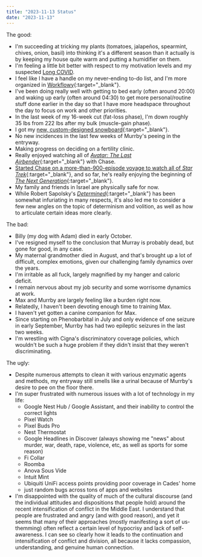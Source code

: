 ```yaml
---
title: "2023-11-13 Status"
date: "2023-11-13"
---
```


The good:
* I'm succeeding at tricking my plants (tomatoes, jalapeños, spearmint, chives, onion, basil) into thinking it's a different season than it actually is by keeping my house quite warm and putting a humidifier on them.
* I'm feeling a little bit better with respect to my motivation levels and my suspected [Long COVID](https://www.arthurzey.com/blog/2023-08-17/long-covid-funk/#2023-10-31-update).
* I feel like I have a handle on my never-ending to-do list, and I'm more organized in [Workflowy](https://workflowy.com/invite/880a248a.lnx){:target="&lowbar;blank"}.
* I've been doing really well with getting to bed early (often around 20:00) and waking up early (often around 04:30) to get more personal/routine stuff done earlier in the day so that I have more headspace throughout the day to focus on work and other priorities.
* In the last week of my 16-week cut (fat-loss phase), I'm down roughly 35 lbs from 222 lbs after my bulk (muscle-gain phase).
* I got my [new, custom-designed snowboard](https://www.facebook.com/ArthurZey/posts/pfbid0GkFRx8MemSLhu4wAnMZ851Cy9P8M77Mn3bg4de1vgzsUhruXF2rqTu7BfAqEsZTAl){:target="&lowbar;blank"}.
* No new incidences in the last few weeks of Murrby's peeing in the entryway.
* Making progress on deciding on a fertility clinic.
* Really enjoyed watching all of [_Avatar: The Last Airbender_](https://trakt.tv/shows/avatar-the-last-airbender){:target="&lowbar;blank"} with Chase.
* [Started Chase on a more-than-900-episode voyage to watch all of _Star Trek_](https://www.facebook.com/ArthurZey/posts/pfbid0L75fkA5nf4stnLqHzEvj5C1QBxoUBwAaWUPBDagFkNdHJqG9gyg5uqZgyBKox4stl){:target="&lowbar;blank"}, and so far, he's really enjoying the beginning of [_The Next Generation_](https://trakt.tv/shows/star-trek-the-next-generation){:target="&lowbar;blank"}.
* My family and friends in Israel are physically safe for now.
* While Robert Sapolsky's [_Determined_](https://www.goodreads.com/book/show/83817782-determined){:target="&lowbar;blank"} has been somewhat infuriating in many respects, it's also led me to consider a few new angles on the topic of determinism and volition, as well as how to articulate certain ideas more clearly.

The bad:
* Billy (my dog with Adam) died in early October.
* I've resigned myself to the conclusion that Murray is probably dead, but gone for good, in any case.
* My maternal grandmother died in August, and that's brought up a lot of difficult, complex emotions, given our challenging family dynamics over the years.
* I'm irritable as all fuck, largely magnified by my hanger and caloric deficit.
* I remain nervous about my job security and some worrisome dynamics at work.
* Max and Murrby are largely feeling like a burden right now.
* Relatedly, I haven't been devoting enough time to training Max.
* I haven't yet gotten a canine companion for Max.
* Since starting on Phenobarbital in July and only evidence of one seizure in early September, Murrby has had two epileptic seizures in the last two weeks.
* I'm wrestling with Cigna's discriminatory coverage policies, which wouldn't be such a huge problem if they didn't insist that they weren't discriminating.

The ugly:
* Despite numerous attempts to clean it with various enzymatic agents and methods, my entryway still smells like a urinal because of Murrby's desire to pee on the floor there.
* I'm super frustrated with numerous issues with a lot of technology in my life:
  * Google Nest Hub / Google Assistant, and their inability to control the correct lights
  * Pixel Watch
  * Pixel Buds Pro
  * Nest Thermostat
  * Google Headlines in Discover (always showing me "news" about murder, war, death, rape, violence, etc, as well as sports for some reason)
  * Fi Collar
  * Roomba
  * Anova Sous Vide
  * Intuit Mint
  * Ubiquiti UniFi access points providing poor coverage in Cades' home
  * just random bugs across tons of apps and websites
* I'm disappointed with the quality of much of the cultural discourse (and the individual attitudes and dispositions that people hold) around the recent intensification of conflict in the Middle East. I understand that people are frustrated and angry (and with good reason), and yet it seems that many of their approaches (mostly manifesting a sort of us-themming) often reflect a certain level of hypocrisy and lack of self-awareness. I can see so clearly how it leads to the continuation and intensification of conflict and division, all because it lacks compassion, understanding, and genuine human connection.
